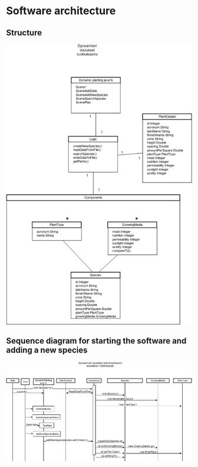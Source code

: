 # Software architecture


## Structure

![](images/Dynaamiset_istutukset.png)

## Sequence diagram for starting the software and adding a new species 

![](images/Dynaamiset_istutukset_sekvenssi(1).png)


